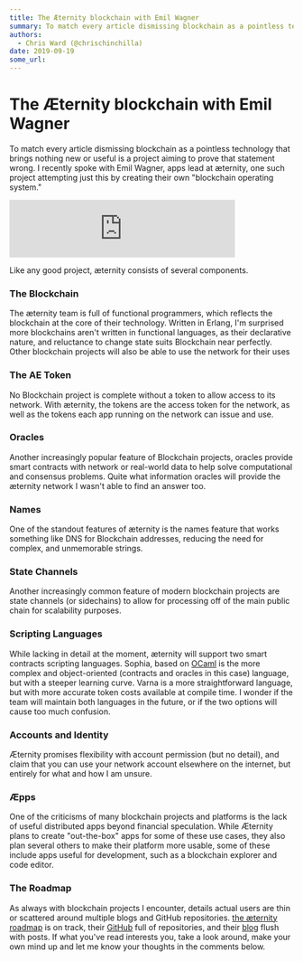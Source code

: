 ```yaml
---
title: The Æternity blockchain with Emil Wagner
summary: To match every article dismissing blockchain as a pointless technology that brings nothing new or useful is a project aiming to prove that statement wrong. I recently spoke with Emil Wagner, apps lead at æternity, one such project attempting just this by creating their own blockchain operating system. Like any good project, æternity consists of several components. The Blockchain The æternity team is full of functional programmers, which reflects the blockchain at the core of their technology. Wr
authors:
  - Chris Ward (@chrischinchilla)
date: 2019-09-19
some_url: 
---
```


# The Æternity blockchain with Emil Wagner


To match every article dismissing blockchain as a pointless technology that brings nothing new or useful is a project aiming to prove that statement wrong. I recently spoke with Emil Wagner, apps lead at æternity, one such project attempting just this by creating their own "blockchain operating system."

<iframe src="https://anchor.fm/theweeklysqueak/embed/episodes/The-Aeternity-Blockchain-with-Emil-Wagner-e2bp51/a-a5n37t" height="102px" width="400px" frameborder="0" scrolling="no"></iframe>

Like any good project, æternity consists of several components.

### The Blockchain

The æternity team is full of functional programmers, which reflects the blockchain at the core of their technology. Written in Erlang, I'm surprised more blockchains aren't written in functional languages, as their declarative nature, and reluctance to change state suits Blockchain near perfectly. Other blockchain projects will also be able to use the network for their uses

### The AE Token

No Blockchain project is complete without a token to allow access to its network. With æternity, the tokens are the access token for the network, as well as the tokens each app running on the network can issue and use.

### Oracles

Another increasingly popular feature of Blockchain projects, oracles provide smart contracts with network or real-world data to help solve computational and consensus problems. Quite what information oracles will provide the æternity network I wasn't able to find an answer too.

### Names

One of the standout features of æternity is the names feature that works something like DNS for Blockchain addresses, reducing the need for complex, and unmemorable strings.

### State Channels

Another increasingly common feature of modern blockchain projects are state channels (or sidechains) to allow for processing off of the main public chain for scalability purposes.

### Scripting Languages

While lacking in detail at the moment, æternity will support two smart contracts scripting languages. Sophia, based on [OCaml](https://ocaml.org) is the more complex and object-oriented (contracts and oracles in this case) language, but with a steeper learning curve. Varna is a more straightforward language, but with more accurate token costs available at compile time. I wonder if the team will maintain both languages in the future, or if the two options will cause too much confusion.

### Accounts and Identity

Æternity promises flexibility with account permission (but no detail), and claim that you can use your network account elsewhere on the internet, but entirely for what and how I am unsure.

### Æpps

One of the criticisms of many blockchain projects and platforms is the lack of useful distributed apps beyond financial speculation. While Æternity plans to create "out-the-box" apps for some of these use cases, they also plan several others to make their platform more usable, some of these include apps useful for development, such as a blockchain explorer and code editor.

### The Roadmap

As always with blockchain projects I encounter, details actual users are thin or scattered around multiple blogs and GitHub repositories. [the æternity roadmap](https://aeternity.com/#roadmap) is on track, their [GitHub](https://aeternity.com/#roadmap) full of repositories, and their [blog](https://blog.aeternity.com) flush with posts. If what you've read interests you, take a look around, make your own mind up and let me know your thoughts in the comments below.
